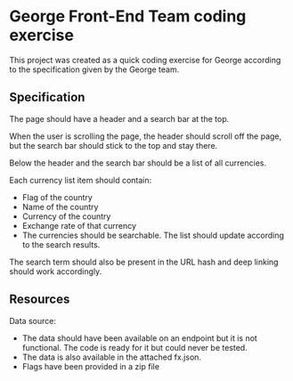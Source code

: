 # George Front-End Team coding exercise

This project was created as a quick coding exercise for George according to the specification given by the George team.

## Specification

The page should have a header and a search bar at the top.

When the user is scrolling the page, the header should scroll off the page, but the search bar should stick to the top and stay there.

Below the header and the search bar should be a list of all currencies.

Each currency list item should contain:

- Flag of the country
- Name of the country
- Currency of the country
- Exchange rate of that currency
- The currencies should be searchable. The list should update according to the search results.

The search term should also be present in the URL hash and deep linking should work accordingly.

## Resources

Data source:

- The data should have been available on an endpoint but it is not functional. The code is ready for it but could never be tested.
- The data is also available in the attached fx.json.
- Flags have been provided in a zip file
